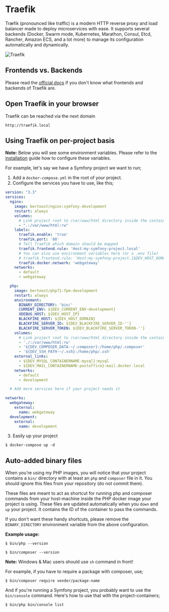 # Traefik

Træfik (pronounced like traffic) is a modern HTTP reverse proxy and load balancer made to deploy microservices with ease. It supports several backends (Docker, Swarm mode, Kubernetes, Marathon, Consul, Etcd, Rancher, Amazon ECS, and a lot more) to manage its configuration automatically and dynamically.

![Traefik](https://docs.traefik.io/img/architecture.png "Traefik")

## Frontends vs. Backends

Please read the [official docs](https://docs.traefik.io/basics/) if you don't know what frontends and backends of Traefik are.

## Open Traefik in your browser

Traefik can be reached via the next domain

```terminal
http://traefik.local
```

## Using Traefik on per-project basis

__Note:__ Below you will see some environment variables. Please refer to the [installation](Installation.md) guide how to configure these variables.

For example, let's say we have a Symfony project we want to run;

1. Add a `docker-compose.yml` in the root of your project.
2. Configure the services you have to use, like this;

```yaml
version: "3.3"
services:
  nginx:
    image: bertoost/nginx:symfony-development
    restart: always
    volumes:
      # Link project root to /var/www/html directory inside the container
      - ".:/var/www/html:rw"
    labels:
      traefik.enable: 'true'
      traefik.port: '80'
      # Tell Traefik which domain should be mapped
      traefik.frontend.rule: 'Host:my-symfony-project.local'
      # You can also use environment variables here (or a .env file)
      # traefik.frontend.rule: 'Host:my-symfony-project.{$DEV_HOST_DOMAIN}'
      traefik.docker.network: 'webgateway'
    networks:
      - default
      - webgateway

  php:
    image: bertoost/php71:fpm-development
    restart: always
    environment:
      BINARY_DIRECTORY: 'bin/'
      CURRENT_ENV: ${DEV_CURRENT_ENV-development}
      XDEBUG_HOST: ${DEV_HOST_IP}
      BLACKFIRE_HOST: ${DEV_HOST_DOMAIN}
      BLACKFIRE_SERVER_ID: ${DEV_BLACKFIRE_SERVER_ID-''}
      BLACKFIRE_SERVER_TOKEN: ${DEV_BLACKFIRE_SERVER_TOKEN-''}
    volumes:
      # Link project root to /var/www/html directory inside the container
      - './:/var/www/html:rw'
      - '${DEV_COMPOSER_DATA-~/.composer}:/home/php/.composer'
      - '${DEV_SSH_PATH-~/.ssh}:/home/php/.ssh'
    external_links:
      - ${DEV_MYSQL_CONTAINERNAME-mysql}:mysql
      - ${DEV_MAIL_CONTAINERNAME-postoffice}:mail.docker.local
    networks:
      - default
      - development

  # Add more services here if your project needs it

networks:
  webgateway:
    external:
      name: webgateway
  development:
    external:
      name: development
```

3. Easily up your project

```terminal
$ docker-compose up -d
```

## Auto-added binary files

When you're using my PHP images, you will notice that your project contains a `bin/` directory with at least an `php` and `composer` file in it. You should ignore this files from your repository (do not commit them).

These files are meant to act as shortcut for running php and composer commands from your host-machine inside the PHP docker image your project is using. These files are updated automatically when you `down` and `up` your project. It contains the ID of the container to pass the commands.

If you don't want these handy shortcuts, please remove the `BINARY_DIRECTORY` environment variable from the above configuration.

__Example usage:__

```terminal
$ bin/php --version
```

```terminal
$ bin/composer --version
```

__Note:__ Windows & Mac users should use `sh` command in front!

For example, if you have to require a package with composer, use;

```terminal
$ bin/composer require vendor/package-name
```

And if you're running a Symfony project, you probably want to use the `bin/console` command. Here's how to use that with the project-containers;

```terminal
$ bin/php bin/console list
```